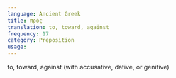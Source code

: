 ```yaml
---
language: Ancient Greek
title: πρός
translation: to, toward, against
frequency: 17
category: Preposition
usage: 
---
```

to, toward, against (with accusative, dative, or genitive)